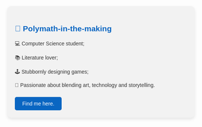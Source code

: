 <div style="font-family: Arial, sans-serif; color: #333; background-color: #f2f2f2; padding: 20px; border-radius: 10px; box-shadow: 0 4px 8px rgba(0, 0, 0, 0.1);">
    <h2 style="color: #0A66C2;">🚀 Polymath-in-the-making</h2>
    <p>💻 Computer Science student;</p>
    <p>📚 Literature lover;</p>
    <p>🕹️ Stubbornly designing games;</p>
    <p>🎨 Passionate about blending art, technology and storytelling.</p>
    <a href="https://linkedin.com/in/alanaffreitas/" style="display: inline-block; background-color: #0A66C2; color: white; padding: 10px 20px; text-decoration: none; border-radius: 5px; margin-top: 10px;">Find me here.</a>
</div>




<!---
alanaffreitas/alanaffreitas is a ✨ special ✨ repository because its `README.md` (this file) appears on your GitHub profile.
You can click the Preview link to take a look at your changes.
--->
